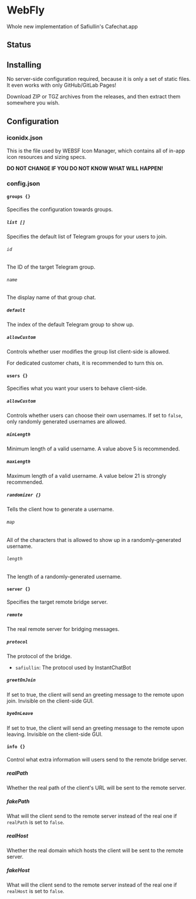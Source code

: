 # WebFly
Whole new implementation of Safiullin's Cafechat.app

## Status

## Installing
No server-side configuration required, because it is only a set of static files. It even works with only GitHub/GitLab Pages!

Download ZIP or TGZ archives from the releases, and then extract them somewhere you wish.

## Configuration
### iconidx.json
This is the file used by WEBSF Icon Manager, which contains all of in-app icon resources and sizing specs.

**DO NOT CHANGE IF YOU DO NOT KNOW WHAT WILL HAPPEN!**
### config.json
#### ```groups {}```
Specifies the configuration towards groups.
##### ```list []```
Specifies the default list of Telegram groups for your users to join.
###### ```id```
The ID of the target Telegram group.
###### ```name```
The display name of that group chat.
##### ```default```
The index of the default Telegram group to show up.
##### ```allowCustom```
Controls whether user modifies the group list client-side is allowed.

For dedicated customer chats, it is recommended to turn this on.
#### ```users {}```
Specifies what you want your users to behave client-side.
##### ```allowCustom```
Controls whether users can choose their own usernames. If set to ```false```, only randomly generated usernames are allowed.
##### ```minLength```
Minimum length of a valid username. A value above 5 is recommended.
##### ```maxLength```
Maximum length of a valid username. A value below 21 is strongly recommended.
##### ```randomizer {}```
Tells the client how to generate a username.
###### ```map```
All of the characters that is allowed to show up in a randomly-generated username.
###### ```length```
The length of a randomly-generated username.
#### ```server {}```
Specifies the target remote bridge server.
##### ```remote```
The real remote server for bridging messages.
##### ```protocol```
The protocol of the bridge.

* ```safiullin```: The protocol used by InstantChatBot
##### ```greetOnJoin```
If set to true, the client will send an greeting message to the remote upon join. Invisible on the client-side GUI.
##### ```byeOnLeave```
If set to true, the client will send an greeting message to the remote upon leaving. Invisible on the client-side GUI.
#### ```info {}```
Control what extra information will users send to the remote bridge server.
##### realPath
Whether the real path of the client's URL will be sent to the remote server.
##### fakePath
What will the client send to the remote server instead of the real one if ```realPath``` is set to ```false```.
##### realHost
Whether the real domain which hosts the client will be sent to the remote server.
##### fakeHost
What will the client send to the remote server instead of the real one if ```realHost``` is set to ```false```.

